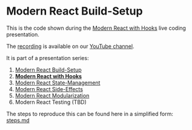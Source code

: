 # Modern React Build-Setup

This is the code shown during the [Modern React with Hooks](https://www.meetup.com/software-enthusiasts/events/266254630/) live coding presentation.

The [recording](https://www.youtube.com/watch?v=0RAP7StsKcg) is available on our [YouTube channel](https://www.youtube.com/channel/UCUzXSmEvF3VEf_TV9q6oAhw).

It is part of a presentation series:
1. [Modern React Build-Setup](https://github.com/jambit/modern-react/tree/01-build-setup)
2. **[Modern React with Hooks](https://github.com/jambit/modern-react/tree/02-hooks)**
3. [Modern React State-Management](https://github.com/jambit/modern-react/tree/03-state-management)
4. [Modern React Side-Effects](https://github.com/jambit/modern-react/tree/04-side-effects)
5. [Modern React Modularization](https://github.com/jambit/modern-react/tree/05-modularization)
6. Modern React Testing (TBD)

The steps to reproduce this can be found here in a simplified form: [steps.md](./steps.md)
